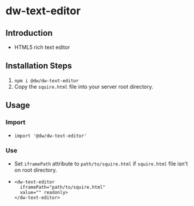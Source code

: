 # dw-text-editor

## Introduction
- HTML5 rich text editor

## Installation Steps
1. `npm i @dw/dw-text-editor`
2. Copy the `squire.html` file into your server root directory.

## Usage
### Import
- `import '@dw/dw-text-editor'`

### Use
- Set `iframePath` attribute  to `path/to/squire.html` if `squire.html` file isn't on root directory.
- ```
  <dw-text-editor 
    iframePath="path/to/squire.html" 
    value="" readonly>
  </dw-text-editor>
  ```